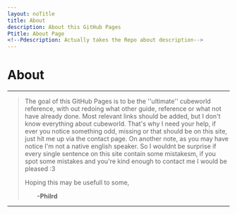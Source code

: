```yaml
---
layout: noTitle
title: About
description: About this GitHub Pages
Ptitle: About Page
<!--Pdescription: Actually takes the Repo about description-->
---
```


# About

_________________

>The goal of this GitHub Pages is to be the ''ultimate'' cubeworld reference, with out redoing what other guide, reference or what not have already done. Most relevant links should be added, but I don't know everything about cubeworld. That's why I need your help, if ever you notice something odd, missing or that should be on this site, just hit me up via the contact page. On another note, as you may have notice I'm not a native english speaker. So I wouldnt be surprise if every single sentence on this site contain some mistakesm, if you spot some mistakes and you're kind enough to contact me I would be pleased :3
>
>Hoping this may be usefull to some,
>
>&nbsp;&nbsp;&nbsp;&nbsp;&nbsp;&nbsp; **-Philrd**

_________________
